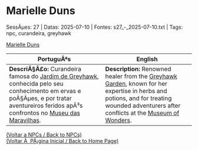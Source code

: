 ﻿
# Marielle Duns

SessÃµes: 27 | Datas: 2025-07-10 | Fontes: s27_-_2025-07-10.txt | Tags: npc, curandeira, greyhawk

[Marielle Duns](marielle_duns.png)

| PortuguÃªs | English |
|-----------|---------|
| **DescriÃ§Ã£o:** Curandeira famosa do [Jardim de Greyhawk](jardim_greyhawk.md), conhecida pelo seu conhecimento em ervas e poÃ§Ãµes, e por tratar aventureiros feridos apÃ³s confrontos no [Museu das Maravilhas](museu_das_maravilhas_naturais_e_arcanas_de_greyhawk.md). | **Description:** Renowned healer from the [Greyhawk Garden](jardim_greyhawk.md), known for her expertise in herbs and potions, and for treating wounded adventurers after conflicts at the [Museum of Wonders](museu_das_maravilhas_naturais_e_arcanas_de_greyhawk.md). |

[(Voltar a NPCs / Back to NPCs)](npcs_list.md)  
[(Voltar Ã  PÃ¡gina Inicial / Back to Home Page)](../../home.md)


























